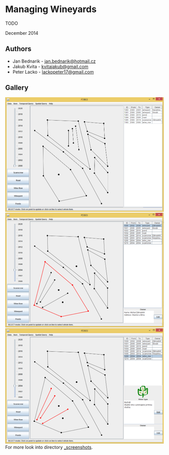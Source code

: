 # Managing Wineyards

TODO
<!--
Real-time image filters on video. Like blur, sharpen, median, Canny filter...

Application runs with Python 2, OpenCV 2.4 a NumPy 1.8.

You can download libraries from:
http://www.lfd.uci.edu/~gohlke/pythonlibs/#numpy
    version: numpy-MKL-1.8.1.win32-py2.7.exe

http://www.lfd.uci.edu/~gohlke/pythonlibs/#opencv
    version: opencv-python-2.4.9.win32-py2.7.exe


Projekt byl vytvoren v Eclipse, nejjednodussi spusteni je 
pres otevreni adresare s projektem jako novy projekt v Eclipse.
Pri jinem zpracovani je potreba prilinkovat knihovny v adresari
resources.

Projekt se spousti spustenim tridy Main v baliku pdb03.
    
-->

December 2014

## Authors
* Jan Bednarik - jan.bednarik@hotmail.cz
* Jakub Kvita - kvitajakub@gmail.com
* Peter Lacko - lackopeter17@gmail.com

## Gallery
![ScreenShot](_screenshots/02.png)
![ScreenShot](_screenshots/03.png)
![ScreenShot](_screenshots/04.png)
For more look into directory [_screenshots](_screenshots/).

